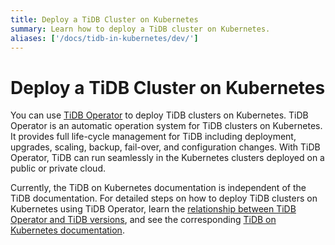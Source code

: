 ```yaml
---
title: Deploy a TiDB Cluster on Kubernetes
summary: Learn how to deploy a TiDB cluster on Kubernetes.
aliases: ['/docs/tidb-in-kubernetes/dev/']
---
```


# Deploy a TiDB Cluster on Kubernetes

You can use [TiDB Operator](https://github.com/pingcap/tidb-operator) to deploy TiDB clusters on Kubernetes. TiDB Operator is an automatic operation system for TiDB clusters on Kubernetes. It provides full life-cycle management for TiDB including deployment, upgrades, scaling, backup, fail-over, and configuration changes. With TiDB Operator, TiDB can run seamlessly in the Kubernetes clusters deployed on a public or private cloud.

Currently, the TiDB on Kubernetes documentation is independent of the TiDB documentation. For detailed steps on how to deploy TiDB clusters on Kubernetes using TiDB Operator, learn the [relationship between TiDB Operator and TiDB versions](https://docs.pingcap.com/tidb-in-kubernetes/stable/tidb-operator-overview), and see the corresponding [TiDB on Kubernetes documentation](https://docs.pingcap.com/tidb-in-kubernetes/stable/).
